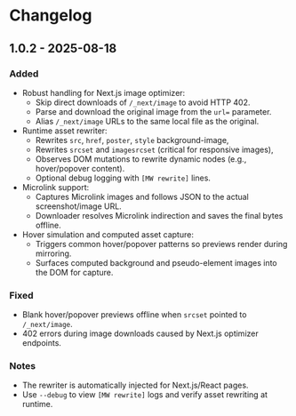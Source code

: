 # Changelog

## 1.0.2 - 2025-08-18

### Added

- Robust handling for Next.js image optimizer:
  - Skip direct downloads of `/_next/image` to avoid HTTP 402.
  - Parse and download the original image from the `url=` parameter.
  - Alias `/_next/image` URLs to the same local file as the original.
- Runtime asset rewriter:
  - Rewrites `src`, `href`, `poster`, `style` background-image,
  - Rewrites `srcset` and `imagesrcset` (critical for responsive images),
  - Observes DOM mutations to rewrite dynamic nodes (e.g., hover/popover content).
  - Optional debug logging with `[MW rewrite]` lines.
- Microlink support:
  - Captures Microlink images and follows JSON to the actual screenshot/image URL.
  - Downloader resolves Microlink indirection and saves the final bytes offline.
- Hover simulation and computed asset capture:
  - Triggers common hover/popover patterns so previews render during mirroring.
  - Surfaces computed background and pseudo-element images into the DOM for capture.

### Fixed

- Blank hover/popover previews offline when `srcset` pointed to `/_next/image`.
- 402 errors during image downloads caused by Next.js optimizer endpoints.

### Notes

- The rewriter is automatically injected for Next.js/React pages.
- Use `--debug` to view `[MW rewrite]` logs and verify asset rewriting at runtime.
